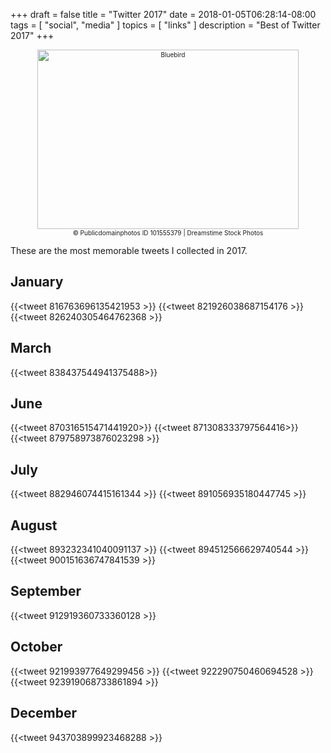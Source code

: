 +++
draft = false
title = "Twitter 2017"
date = 2018-01-05T06:28:14-08:00
tags = [
  "social",
  "media"
]
topics = [
  "links"
]
description = "Best of Twitter 2017"
+++

<div align="center" style="font-size:x-small">
<img src="/dreamstime_xxl_101555379.jpg" alt="Bluebird" width="418" height="287" /><br />
© Publicdomainphotos
ID 101555379 | Dreamstime Stock Photos</div>

These are the most memorable tweets I collected in 2017.

## January

{{<tweet 816763696135421953 >}}
{{<tweet 821926038687154176 >}}
{{<tweet 826240305464762368 >}}

## March
{{<tweet 838437544941375488>}}

## June

{{<tweet 870316515471441920>}}
{{<tweet 871308333797564416>}}
{{<tweet 879758973876023298 >}}

## July

{{<tweet 882946074415161344 >}}
{{<tweet 891056935180447745 >}}

## August

{{<tweet 893232341040091137 >}}
{{<tweet 894512566629740544 >}}
{{<tweet 900151636747841539 >}}

## September

{{<tweet 912919360733360128 >}}

## October

{{<tweet 921993977649299456 >}}
{{<tweet 922290750460694528 >}}
{{<tweet 923919068733861894 >}}

## December

{{<tweet 943703899923468288 >}}
